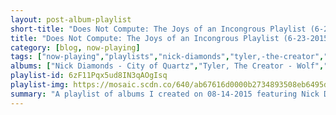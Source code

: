 ```yaml
---
layout: post-album-playlist
short-title: "Does Not Compute: The Joys of an Incongrous Playlist (6-23-2015 recap)"
title: "Does Not Compute: The Joys of an Incongrous Playlist (6-23-2015 recap)"
category: [blog, now-playing]
tags: ["now-playing","playlists","nick-diamonds","tyler,-the-creator","big-sean,-jhené-aiko","kendrick-lamar","yeah-yeah-yeahs","quilt","big-sean","muse","yeah-yeah-yeahs","home-grown","kendrick-lamar","big-sean","caveman","tyler,-the-creator","gregory-alan-isakov","of-monsters-and-men","caveman","gregory-alan-isakov","yeah-yeah-yeahs","quilt","kendrick-lamar","big-sean,-drake","gregory-alan-isakov","caveman","yeah-yeah-yeahs","home-grown","nick-diamonds","big-sean","quilt","gregory-alan-isakov","big-sean,-kanye-west,-john-legend","gregory-alan-isakov","big-sean","caveman","kendrick-lamar","caveman","gregory-alan-isakov","home-grown","muse","yeah-yeah-yeahs","big-sean,-e-40","various-artists","of-monsters-and-men","muse"]
albums: ["Nick Diamonds - City of Quartz","Tyler, The Creator - Wolf","Big Sean, Jhené Aiko - Dark Sky Paradise","Kendrick Lamar - Section.80","Yeah Yeah Yeahs - Fever To Tell","Quilt - Held In Splendor","Big Sean - Dark Sky Paradise","Muse - Drones","Yeah Yeah Yeahs - Fever To Tell","Home Grown - Kings Of Pop","Kendrick Lamar - Section.80","Big Sean - Dark Sky Paradise","Caveman - Caveman","Tyler, The Creator - Wolf","Gregory Alan Isakov - The Weatherman","Of Monsters and Men - Beneath The Skin","Caveman - Caveman","Gregory Alan Isakov - The Weatherman","Yeah Yeah Yeahs - Fever To Tell","Quilt - Held In Splendor","Kendrick Lamar - Section.80","Big Sean, Drake - Dark Sky Paradise","Gregory Alan Isakov - The Weatherman","Caveman - Caveman","Yeah Yeah Yeahs - Fever To Tell","Home Grown - Kings Of Pop","Nick Diamonds - City of Quartz","Big Sean - Dark Sky Paradise","Quilt - Held In Splendor","Gregory Alan Isakov - The Weatherman","Big Sean, Kanye West, John Legend - Dark Sky Paradise","Gregory Alan Isakov - The Weatherman","Big Sean - Dark Sky Paradise","Caveman - Caveman","Kendrick Lamar - Section.80","Caveman - Caveman","Gregory Alan Isakov - The Weatherman","Home Grown - Kings Of Pop","Muse - Drones","Yeah Yeah Yeahs - Fever To Tell","Big Sean, E-40 - Dark Sky Paradise","Various Artists - Wolf","Of Monsters and Men - Beneath The Skin","Muse - Drones"]
playlist-id: 6zF11Pqx5ud8IN3qAOgIsq
playlist-img: https://mosaic.scdn.co/640/ab67616d0000b2734893508eb6495df8ddb015e0ab67616d0000b27350192d5f728fea13fb3af203ab67616d0000b273e61c433cf659dcffcfa15fe7ab67616d0000b273eddb2639b74ac6c202032ebe
summary: "A playlist of albums I created on 08-14-2015 featuring Nick Diamonds, Tyler, The Creator, Big Sean, Jhené Aiko, Kendrick Lamar, Yeah Yeah Yeahs, Quilt, Big Sean, Muse, Yeah Yeah Yeahs, Home Grown, Kendrick Lamar, Big Sean, Caveman, Tyler, The Creator, Gregory Alan Isakov, Of Monsters and Men, Caveman, Gregory Alan Isakov, Yeah Yeah Yeahs, Quilt, Kendrick Lamar, Big Sean, Drake, Gregory Alan Isakov, Caveman, Yeah Yeah Yeahs, Home Grown, Nick Diamonds, Big Sean, Quilt, Gregory Alan Isakov, Big Sean, Kanye West, John Legend, Gregory Alan Isakov, Big Sean, Caveman, Kendrick Lamar, Caveman, Gregory Alan Isakov, Home Grown, Muse, Yeah Yeah Yeahs, Big Sean, E-40, Various Artists, Of Monsters and Men, and Muse"
---
```

